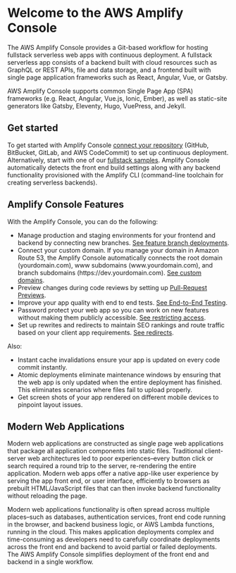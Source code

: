 # Welcome to the AWS Amplify Console<a name="welcome"></a>

The AWS Amplify Console provides a Git\-based workflow for hosting fullstack serverless web apps with continuous deployment\. A fullstack serverless app consists of a backend built with cloud resources such as GraphQL or REST APIs, file and data storage, and a frontend built with single page application frameworks such as React, Angular, Vue, or Gatsby\.

AWS Amplify Console supports common Single Page App \(SPA\) frameworks \(e\.g\. React, Angular, Vue\.js, Ionic, Ember\), as well as static\-site generators like Gatsby, Eleventy, Hugo, VuePress, and Jekyll\.

## Get started<a name="get-started"></a>

To get started with Amplify Console [connect your repository](getting-started.md) \(GitHub, BitBucket, GitLab, and AWS CodeCommit\) to set up continuous deployment\. Alternatively, start with one of our [fullstack samples](deploy-backend.md)\. Amplify Console automatically detects the front end build settings along with any backend functionality provisioned with the Amplify CLI \(command\-line toolchain for creating serverless backends\)\.

## Amplify Console Features<a name="amplify-console-features"></a>

With the Amplify Console, you can do the following:
+ Manage production and staging environments for your frontend and backend by connecting new branches\. [See feature branch deployments](multi-environments.md)\.
+ Connect your custom domain\. If you manage your domain in Amazon Route 53, the Amplify Console automatically connects the root domain \(yourdomain\.com\), www subdomains \(www\.yourdomain\.com\), and branch subdomains \(https://dev\.yourdomain\.com\)\. [See custom domains](custom-domains.md)\.
+ Preview changes during code reviews by setting up [Pull\-Request Previews](pr-previews.md)\.
+ Improve your app quality with end to end tests\. [See End\-to\-End Testing](running-tests.md)\.
+ Password protect your web app so you can work on new features without making them publicly accessible\. [See restricting access](access-control.md)\.
+ Set up rewrites and redirects to maintain SEO rankings and route traffic based on your client app requirements\. [See redirects](redirects.md)\.

Also:
+ Instant cache invalidations ensure your app is updated on every code commit instantly\.
+ Atomic deployments eliminate maintenance windows by ensuring that the web app is only updated when the entire deployment has finished\. This eliminates scenarios where files fail to upload properly\.
+ Get screen shots of your app rendered on different mobile devices to pinpoint layout issues\.

## Modern Web Applications<a name="modern-web-applications"></a>

Modern web applications are constructed as single page web applications that package all application components into static files\. Traditional client\-server web architectures led to poor experiences–every button click or search required a round trip to the server, re\-rendering the entire application\. Modern web apps offer a native app\-like user experience by serving the app front end, or user interface, efficiently to browsers as prebuilt HTML/JavaScript files that can then invoke backend functionality without reloading the page\.

Modern web applications functionality is often spread across multiple places–such as databases, authentication services, front end code running in the browser, and backend business logic, or AWS Lambda functions, running in the cloud\. This makes application deployments complex and time\-consuming as developers need to carefully coordinate deployments across the front end and backend to avoid partial or failed deployments\. The AWS Amplify Console simplifies deployment of the front end and backend in a single workflow\.